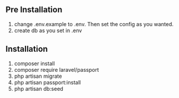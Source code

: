 ## Pre Installation
1. change .env.example to .env. Then set the config as you wanted.
2. create db as you set in .env

## Installation
1. composer install
2. composer require laravel/passport
3. php artisan migrate
4. php artisan passport:install
5. php artisan db:seed